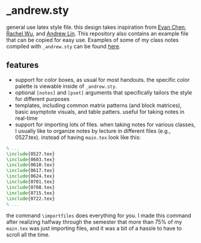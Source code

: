 # _andrew.sty

general use latex style file. this design takes inspiration from [Evan Chen](https://web.evanchen.cc/coursework.html), [Rachel Wu](https://people.csail.mit.edu/rmwu/notes.html), and [Andrew Lin](http://www.mit.edu/~lindrew/notes.html). This repository also contains an example file that can be copied for easy use. Examples of some of my class notes compiled with ```_andrew.sty``` can be found [here](https://github.com/yellowtomato98/class-notes).

## features

* support for color boxes, as usual for most handouts. the specific color palette is viewable inside of ```_andrew.sty```.
* optional ```[notes]``` and ```[pset]``` arguments that specifically tailors the style for different purposes
* templates, including common matrix patterns (and block matrices), basic asymptote visuals, and table patters. useful for taking notes in real-time
* support for importing lots of files. when taking notes for various classes, I usually like to organize notes by lecture in different files (e.g., 0527.tex). instead of having ```main.tex``` look like this: 
```tex
% ...
\include{0527.tex}
\include{0603.tex}
\include{0610.tex}
\include{0617.tex}
\include{0624.tex}
\include{0701.tex}
\include{0708.tex}
\include{0715.tex}
\include{0722.tex}
% ...
```
the command ```\importfiles``` does everything for you. I made this command after realizing halfway through the semester that more than 75% of my ```main.tex``` was just importing files, and it was a bit of a hassle to have to scroll all the time.
